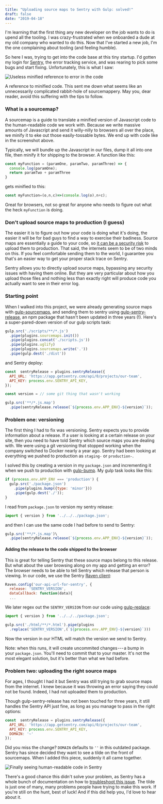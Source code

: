 ```yaml
---
title: "Uploading source maps to Sentry with Gulp: solved!"
draft: false
date: "2019-04-18"
---
```


I'm learning that the first thing any new developer on the job wants to do is upend all the tooling. I was crazy-frustrated when we onboarded a dude at my old company who wanted to do this. Now that I've started a new job, I'm the one complaining about tooling (and feeling humble).

So here I was, trying to get into the code base at this tiny startup. I'd gotten my login for [Sentry](https://www.sentry.io/), the error tracking service, and was rearing to pick some bugs and start fixing. Unfortunately, this is what I saw:

![Useless minified reference to error in the code](https://cdn-images-1.medium.com/max/1600/1*WLSMMS6qKvlkSKA1wX5l4w.png)

A reference to minified code. This sent me down what seems like an unnecessarily complicated rabbit-hole of sourcemappery. May you, dear reader, avoid this suffering with the tips to follow.

### What is a sourcemap?

A sourcemap is a guide to translate a minified version of Javascript code to the human-readable code we work with. Because we write massive amounts of Javascript and send it willy-nilly to browsers all over the place, we minify it to eke out those easily-tossable bytes. We end up with code like in the screenshot above.

Typically, we will bundle up the Javascript in our files, dump it all into one file, then minify it for shipping to the browser. A function like this:
```javascript
const myFunction = (paramOne, paramTwo, paramThree) => {
  console.log(paramOne);
  return paramTwo + paramThree
}
```

gets minified to this:
```javascript
const myFunction=(o,n,c)=>(console.log(o),n+c);
```

Great for browsers, not so great for anyone who needs to figure out what the heck `myFunction` is doing.

### Don't upload source maps to production (I guess)

The easier it is to figure out how your code is doing what it's doing, the easier it will be for bad guys to find a way to exercise their badiness. Source maps are essentially a guide to your code, so [it can be a security risk](https://security.stackexchange.com/questions/113480/should-javascript-and-css-map-source-maps-be-included-on-production-servers) to upload them to production. That said, the internets seem to be of two minds on this. If you feel comfortable sending them to the world, I guarantee you that's an easier way to get your proper stack trace on Sentry.

Sentry allows you to directly upload source maps, bypassing any security issues with having them online. But they are very particular about how you upload those files and nothing less than exactly right will produce code you actually want to see in their error log.

### Starting point

When I walked into this project, we were already generating source maps with [gulp-sourcemaps](https://www.npmjs.com/package/gulp-sourcemaps), and sending them to sentry using [gulp-sentry-release](https://www.npmjs.com/package/gulp-sentry-release), an npm package that hasn't been updated in three years (!). Here's a super-pared-down version of our gulp scripts task:
```javascript
gulp.src('./scripts/**/*.js')
  .pipe(plugins.sourcemaps.init())
  .pipe(plugins.concat('./scripts.js'))
  .pipe(plugins.uglify)
  .pipe(plugins.sourcemaps.write('.'))
  .pipe(gulp.dest('./dist'))
```

and Sentry deploy:
```javascript
const  sentryRelease = plugins.sentryRelease({
  API_URL: 'https://app.getsentry.com/api/0/projects/our-team',
  API_KEY: process.env.SENTRY_API_KEY,
});

const version = // some git thing that wasn't working

gulp.src('**/*.js.map')
  .pipe(sentryRelease.release(`${process.env.APP_ENV}-${version}`));
```

### Problem one: versioning

The first thing I had to fix was versioning. Sentry expects you to provide information about a release. If a user is looking at a certain release on your site, then you need to have told Sentry which source maps you are dealing with. We were using a git versioning that stopped working when the company switched to Docker nearly a year ago. Sentry had been looking at everything we pushed to production as `staging-` or `production-`.

I solved this by creating a version in my `package.json` and incrementing it when we push to production with [gulp-bump](https://www.npmjs.com/package/gulp-bump). My gulp task looks like this:
```javascript
if (process.env.APP_ENV === 'production') {
  gulp.src('./package.json')
    .pipe(plugins.bump({type: 'minor'}))
    .pipe(gulp.dest('./'));
}
```

I read from `package.json` to version my sentry release:
```javascript
import { version } from '../../../package.json';
```

and then I can use the same code I had before to send to Sentry:
```javascript
gulp.src('**/*.js.map')\
  .pipe(sentryRelease.release(`${process.env.APP_ENV}-${version}`));
```

#### Adding the release to the code shipped to the browser

This is great for telling Sentry that these source maps belong to this release. But what about the user browsing along on my app and getting an error? The browser needs to be able to tell Sentry which release that person is viewing. In our code, we use the Sentry [Raven client](https://docs.sentry.io/clients/javascript/):
```javascript
Raven.config('our-api-url-for-sentry', {
  release: 'SENTRY_VERSION',
  dataCallback: function(data){
  ...
```

We later regex out the `SENTRY_VERSION` from our code using [gulp-replace](https://www.npmjs.com/package/gulp-replace):
```javascript
import { version } from '../../../package.json';

gulp.src('./html/**/*.html').pipe(plugins
  .replace('SENTRY_VERSION',(`${process.env.APP_ENV}-${version}`)))
```

Now the version in our HTML will match the version we send to Sentry.

Note: when this runs, it will create uncommited changes --- a bump in your `package.json`. You'll need to commit that to your master. It's not the most elegant solution, but it's better than what we had before.

### Problem two: uploading the right source maps

For ages, I thought I had it but Sentry was still trying to grab source maps from the internet. I knew because it was throwing an error saying they could not be found. Indeed, I had not uploaded them to production.

Though gulp-sentry-release has not been touched for three years, it still handles the Sentry API just fine, as long as you manage to pass in the right options:
```javascript
const  sentryRelease = plugins.sentryRelease({
  API_URL: 'https://app.getsentry.com/api/0/projects/our-team',
  API_KEY: process.env.SENTRY_API_KEY,
  DOMAIN: '~'
});
```

Did you miss the change? `DOMAIN` defaults to `''` in this outdated package. Sentry has since decided they want to see a tilde on the front of sourcemaps. When I added this piece, suddenly it all came together.

![Finally seeing human-readable code in Sentry](https://cdn-images-1.medium.com/max/1600/1*cR6nQovjhMXdjDBcl2_D1w.png)

There's a good chance this didn't solve your problem, as Sentry has a whole bunch of documentation on how to [troubleshoot this issue](https://docs.sentry.io/platforms/javascript/sourcemaps/troubleshooting/). The tilde is just one of many, many problems people have trying to make this work. If you're still on the hunt, best of luck! And if this did help you, I'd love to hear about it.
